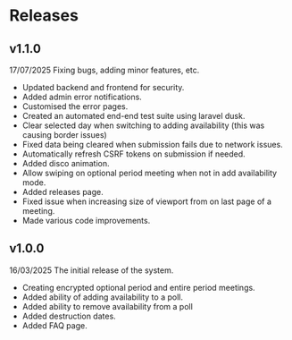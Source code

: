 # Releases

## v1.1.0
17/07/2025 Fixing bugs, adding minor features, etc.
- Updated backend and frontend for security.
- Added admin error notifications.
- Customised the error pages.
- Created an automated end-end test suite using laravel dusk.
- Clear selected day when switching to adding availability (this was causing border issues)
- Fixed data being cleared when submission fails due to network issues.
- Automatically refresh CSRF tokens on submission if needed.
- Added disco animation.
- Allow swiping on optional period meeting when not in add availability mode.
- Added releases page.
- Fixed issue when increasing size of viewport from on last page of a meeting.
- Made various code improvements.

## v1.0.0
16/03/2025 The initial release of the system.
- Creating encrypted optional period and entire period meetings.
- Added ability of adding availability to a poll.
- Added ability to remove availability from a poll
- Added destruction dates.
- Added FAQ page.
